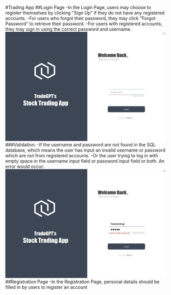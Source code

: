 #Trading App
##Login Page
-In the Login Page, users may choose to register themselves by clicking "Sign Up" if they do not have any registered accounts.
-For users who forgot their password, they may click "Forgot Password" to retrieve their password.
-For users with registered accounts, they may sign in using the correct password and username.
![LoginPage](Image/LoginPage.jpg)
###Validation:
-If the username and password are not found in the SQL database, which means the user has input an invalid username or password which are not from registered accounts.
-Or the user trying to log in with empty space in the username input field or password input field or both.
An error would occur:
![LoginPageError](Image/LoginPageInvalid.jpg)
##Registration Page
-In the Registration Page, personal details should be filled in by users to register an account

